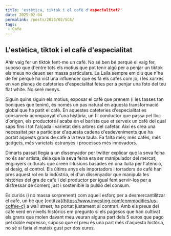 ```yaml
---
title: 'estètica, tiktok i el cafè d'especialitat?'
date: 2025-02-04
permalink: /posts/2025/02/SCA/
tags: 
 - Cafe
---
```


## L'estètica, tiktok i el cafè d'especialitat

Ahir vaig fer un tiktok fent-me un cafè. No sé ben bé perquè el vaig fer, suposo que d'entre tots els motius que pot tenir algú per a penjar un tiktok els meus no deuen ser massa particulars. La Laila sempre em diu que n'he de fer perquè ha vist una influencer que es fa els cafès com jo, i les xarxes en van plenes de cafeteries d'especialitat fetes per a penjar una foto del teu flat white. No seré menys.

Siguin quins siguin els motius, exposar el cafè que prenem (i les tasses tan boniques que tenim), és només un pas natural en aquesta transformació global que ha patit el cafè. En aquestes cafeteries d'especialitat es consumeix acompanyat d'una història, un fil conductor que passa pel lloc d'origen, els productors i acaba en el barista que et serveix un cafè del qual saps fins i tot l'alçada i varietat dels arbres del cafetar. Així es crea una necessitat per a participar d'aquesta cadena d'esdeveniments que ha portat aquests grans de cafè a la teva taula. Fa falta més; més cafès, més gadgets, més varietats estranyes i processos més innovadors.

Dimarts passat llegia a un dissenyador per twitter explicar que la seva feina no és ser artista, deia que la seva feina era ser manipulador del mercat, enginyers culturals que creen il·lusions basades en una lluita per l'atenció, el desig, el control. Els últims anys els importadors i torradors de cafè han pres aquest rol en la indústria, el d'un dissenyador que manipula les històries del gra de cafè i del productor per igual fent servir-los per a disfressar de comerç just i sostenible la pulsió del consum.

És curiós (i no massa sorprenent) com aquell esforç per a desmercantilitzar el cafè, un bé que [cotitza]{https://www.investing.com/commodities/us-coffee-c} a wall street, ha portat justament al contrari. Amb els preus del cafè verd en nivells històrics em pregunto si els pagesos que han cultivat els grans que molen davant meu veuran alguna part dels 5 euros que pago pel doble expresso, suposo que el preu és una part més d'aquesta història, no sé si faria el mateix gust per dos euros.

